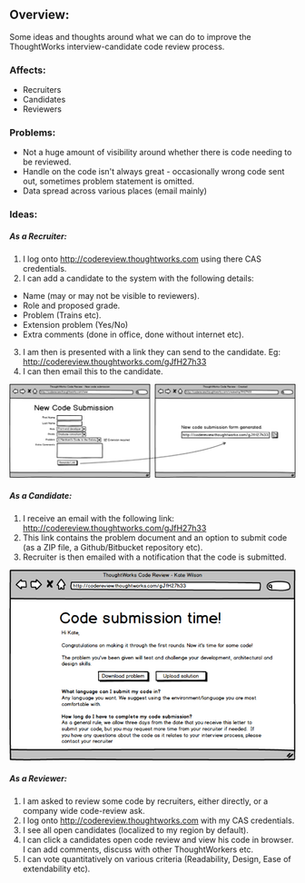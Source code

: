 ## Overview:
Some ideas and thoughts around what we can do to improve the ThoughtWorks interview-candidate code review process.

### Affects:

- Recruiters
- Candidates
- Reviewers

### Problems:

- Not a huge amount of visibility around whether there is code needing to be reviewed.
- Handle on the code isn't always great - occasionally wrong code sent out, sometimes problem statement is omitted.
- Data spread across various places (email mainly)

### Ideas:

##### As a Recruiter:

1. I log onto http://codereview.thoughtworks.com using there CAS credentials.
2. I can add a candidate to the system with the following details:
  - Name (may or may not be visible to reviewers).
  - Role and proposed grade.
  - Problem (Trains etc).
  - Extension problem (Yes/No)
  - Extra comments (done in office, done without internet etc).
3. I am then is presented with a link they can send to the candidate. Eg: http://codereview.thoughtworks.com/gJfH27h33
4. I can then email this to the candidate.

![alt text](https://github.com/dbousamra/tw-codereview/raw/master/mockups/recruiter.png "Recruiter")

##### As a Candidate:

1. I receive an email with the following link: http://codereview.thoughtworks.com/gJfH27h33
2. This link contains the problem document and an option to submit code (as a ZIP file, a Github/Bitbucket repository etc).
3. Recruiter is then emailed with a notification that the code is submitted.

![alt text](https://github.com/dbousamra/tw-codereview/raw/master/mockups/candidate.png "Candidate")

##### As a Reviewer:

1. I am asked to review some code by recruiters, either directly, or a company wide code-review ask.
2. I log onto http://codereview.thoughtworks.com with my CAS credentials.
3. I see all open candidates (localized to my region by default).
4. I can click a candidates open code review and view his code in browser. I can add comments, discuss with other ThoughtWorkers etc.
5. I can vote quantitatively on various criteria (Readability, Design, Ease of extendability etc).
